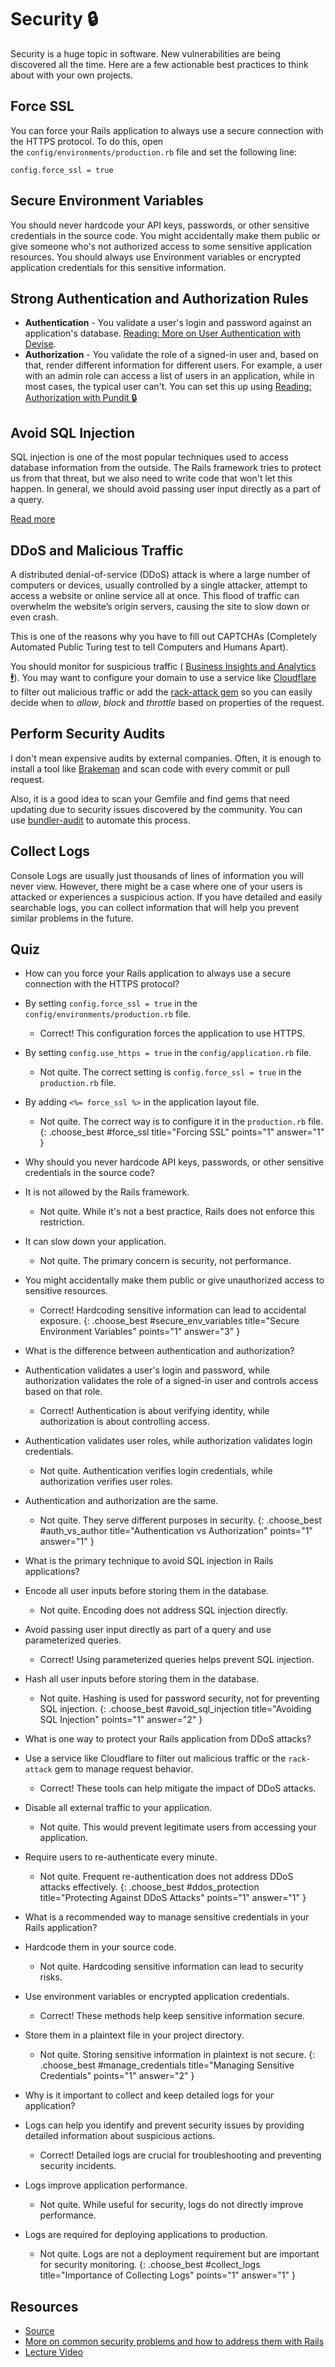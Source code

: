 # Security 🔒

Security is a huge topic in software. New vulnerabilities are being discovered all the time. Here are a few actionable best practices to think about with your own projects.

## Force SSL

You can force your Rails application to always use a secure connection with the HTTPS protocol. To do this, open the `config/environments/production.rb` file and set the following line:

```
config.force_ssl = true
```

## Secure Environment Variables

You should never hardcode your API keys, passwords, or other sensitive credentials in the source code. You might accidentally make them public or give someone who's not authorized access to some sensitive application resources. You should always use Environment variables or encrypted application credentials for this sensitive information.

## Strong Authentication and Authorization Rules

- **Authentication** - You validate a user's login and password against an application's database. [Reading: More on User Authentication with Devise](https://learn.firstdraft.com/lessons/195-authentication-with-devise).
- **Authorization** - You validate the role of a signed-in user and, based on that, render different information for different users. For example, a user with an admin role can access a list of users in an application, while in most cases, the typical user can't. You can set this up using [Reading: Authorization with Pundit 🔒](https://learn.firstdraft.com/lessons/202-pundit-authorization)

## Avoid SQL Injection

SQL injection is one of the most popular techniques used to access database information from the outside. The Rails framework tries to protect us from that threat, but we also need to write code that won't let this happen. In general, we should avoid passing user input directly as a part of a query.

[Read more](https://guides.rubyonrails.org/security.html#sql-injection)

## DDoS and Malicious Traffic

A distributed denial-of-service (DDoS) attack is where a large number of computers or devices, usually controlled by a single attacker, attempt to access a website or online service all at once. This flood of traffic can overwhelm the website’s origin servers, causing the site to slow down or even crash.

This is one of the reasons why you have to fill out CAPTCHAs (Completely Automated Public Turing test to tell Computers and Humans Apart).

You should monitor for suspicious traffic ( [Business Insights and Analytics 🕴️](https://dpi.instructure.com/courses/294/assignments/2068?wrap=1)). You may want to configure your domain to use a service like [Cloudflare](https://www.cloudflare.com/) to filter out malicious traffic or add the [rack-attack gem](https://github.com/rack/rack-attack) so you can easily decide when to *allow*, *block* and *throttle* based on properties of the request.

## Perform Security Audits

I don't mean expensive audits by external companies. Often, it is enough to install a tool like [Brakeman](https://brakemanscanner.org/) and scan code with every commit or pull request.

Also, it is a good idea to scan your Gemfile and find gems that need updating due to security issues discovered by the community. You can use [bundler-audit](https://github.com/rubysec/bundler-audit) to automate this process.

## Collect Logs

Console Logs are usually just thousands of lines of information you will never view. However, there might be a case where one of your users is attacked or experiences a suspicious action. If you have detailed and easily searchable logs, you can collect information that will help you prevent similar problems in the future.

## Quiz

- How can you force your Rails application to always use a secure connection with the HTTPS protocol?
- By setting `config.force_ssl = true` in the `config/environments/production.rb` file.
  - Correct! This configuration forces the application to use HTTPS.
- By setting `config.use_https = true` in the `config/application.rb` file.
  - Not quite. The correct setting is `config.force_ssl = true` in the `production.rb` file.
- By adding `<%= force_ssl %>` in the application layout file.
  - Not quite. The correct way is to configure it in the `production.rb` file.
{: .choose_best #force_ssl title="Forcing SSL" points="1" answer="1" }

- Why should you never hardcode API keys, passwords, or other sensitive credentials in the source code?
- It is not allowed by the Rails framework.
  - Not quite. While it's not a best practice, Rails does not enforce this restriction.
- It can slow down your application.
  - Not quite. The primary concern is security, not performance.
- You might accidentally make them public or give unauthorized access to sensitive resources.
  - Correct! Hardcoding sensitive information can lead to accidental exposure.
{: .choose_best #secure_env_variables title="Secure Environment Variables" points="1" answer="3" }

- What is the difference between authentication and authorization?
- Authentication validates a user's login and password, while authorization validates the role of a signed-in user and controls access based on that role.
  - Correct! Authentication is about verifying identity, while authorization is about controlling access.
- Authentication validates user roles, while authorization validates login credentials.
  - Not quite. Authentication verifies login credentials, while authorization verifies user roles.
- Authentication and authorization are the same.
  - Not quite. They serve different purposes in security.
{: .choose_best #auth_vs_author title="Authentication vs Authorization" points="1" answer="1" }

- What is the primary technique to avoid SQL injection in Rails applications?
- Encode all user inputs before storing them in the database.
  - Not quite. Encoding does not address SQL injection directly.
- Avoid passing user input directly as part of a query and use parameterized queries.
  - Correct! Using parameterized queries helps prevent SQL injection.
- Hash all user inputs before storing them in the database.
  - Not quite. Hashing is used for password security, not for preventing SQL injection.
{: .choose_best #avoid_sql_injection title="Avoiding SQL Injection" points="1" answer="2" }

- What is one way to protect your Rails application from DDoS attacks?
- Use a service like Cloudflare to filter out malicious traffic or the `rack-attack` gem to manage request behavior.
  - Correct! These tools can help mitigate the impact of DDoS attacks.
- Disable all external traffic to your application.
  - Not quite. This would prevent legitimate users from accessing your application.
- Require users to re-authenticate every minute.
  - Not quite. Frequent re-authentication does not address DDoS attacks effectively.
{: .choose_best #ddos_protection title="Protecting Against DDoS Attacks" points="1" answer="1" }

- What is a recommended way to manage sensitive credentials in your Rails application?
- Hardcode them in your source code.
  - Not quite. Hardcoding sensitive information can lead to security risks.
- Use environment variables or encrypted application credentials.
  - Correct! These methods help keep sensitive information secure.
- Store them in a plaintext file in your project directory.
  - Not quite. Storing sensitive information in plaintext is not secure.
{: .choose_best #manage_credentials title="Managing Sensitive Credentials" points="1" answer="2" }

- Why is it important to collect and keep detailed logs for your application?
- Logs can help you identify and prevent security issues by providing detailed information about suspicious actions.
  - Correct! Detailed logs are crucial for troubleshooting and preventing security incidents.
- Logs improve application performance.
  - Not quite. While useful for security, logs do not directly improve performance.
- Logs are required for deploying applications to production.
  - Not quite. Logs are not a deployment requirement but are important for security monitoring.
{: .choose_best #collect_logs title="Importance of Collecting Logs" points="1" answer="1" }

## Resources
- [Source](https://blog.appsignal.com/2022/10/05/security-best-practices-for-your-rails-application.html)
- [More on common security problems and how to address them with Rails](https://guides.rubyonrails.org/security.html)
- [Lecture Video](https://youtu.be/aIbkLU8av0A)

